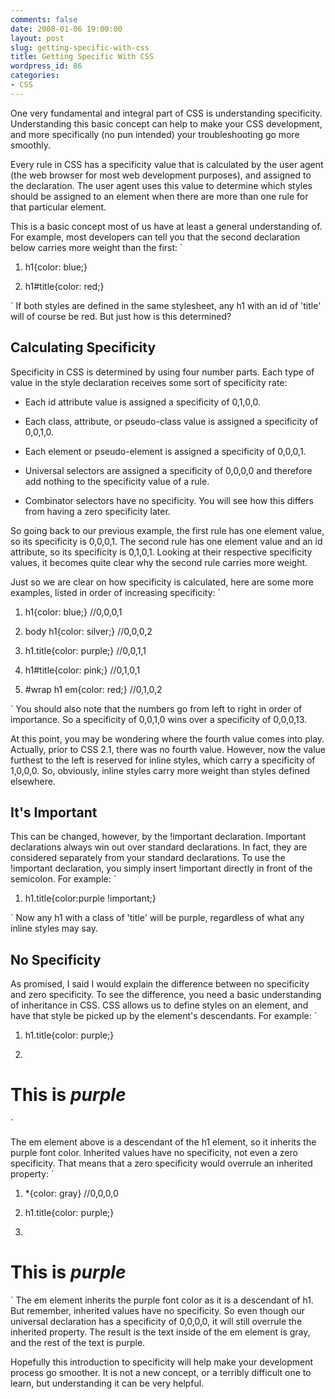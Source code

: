 ```yaml
---
comments: false
date: 2008-01-06 19:00:00
layout: post
slug: getting-specific-with-css
title: Getting Specific With CSS
wordpress_id: 86
categories:
- CSS
---
```


One very fundamental and integral part of CSS is understanding specificity. Understanding this basic concept can help to make your CSS development, and more specifically (no pun intended) your troubleshooting go more smoothly.

Every rule in CSS has a specificity value that is calculated by the user agent (the web browser for most web development purposes), and assigned to the declaration. The user agent uses this value to determine which styles should be assigned to an element when there are more than one rule for that particular element.

This is a basic concept most of us have at least a general understanding of. For example, most developers can tell you that the second declaration below carries more weight than the first:
`



	
  1. h1{color: blue;}

	
  2. h1#title{color: red;}


`
If both styles are defined in the same stylesheet, any h1 with an id of 'title' will of course be red. But just how is this determined?


## Calculating Specificity


Specificity in CSS is determined by using four number parts. Each type of value in the style declaration receives some sort of specificity rate:



	
  * Each id attribute value is assigned a specificity of 0,1,0,0.

	
  * Each class, attribute, or pseudo-class value is assigned a specificity of 0,0,1,0.

	
  * Each element or pseudo-element is assigned a specificity of 0,0,0,1.

	
  * Universal selectors are assigned a specificity of 0,0,0,0 and therefore add nothing to the specificity value of a rule.

	
  * Combinator selectors have no specificity. You will see how this differs from having a zero specificity later.


So going back to our previous example, the first rule has one element value, so its specificity is 0,0,0,1. The second rule has one element value and an id attribute, so its specificity is 0,1,0,1. Looking at their respective specificity values, it becomes quite clear why the second rule carries more weight.

Just so we are clear on how specificity is calculated, here are some more examples, listed in order of increasing specificity:
`



	
  1. h1{color: blue;} //0,0,0,1

	
  2. body h1{color: silver;} //0,0,0,2

	
  3. h1.title{color: purple;} //0,0,1,1

	
  4. h1#title{color: pink;} //0,1,0,1

	
  5. #wrap h1 em{color: red;} //0,1,0,2


`
You should also note that the numbers go from left to right in order of importance. So a specificity of 0,0,1,0 wins over a specificity of 0,0,0,13.

At this point, you may be wondering where the fourth value comes into play. Actually, prior to CSS 2.1, there was no fourth value. However, now the value furthest to the left is reserved for inline styles, which carry a specificity of 1,0,0,0. So, obviously, inline styles carry more weight than styles defined elsewhere.


## It's Important


This can be changed, however, by the !important declaration. Important declarations always win out over standard declarations. In fact, they are considered separately from your standard declarations. To use the !important declaration, you simply insert !important directly in front of the semicolon. For example:
`



	
  1. h1.title{color:purple !important;}


`
Now any h1 with a class of 'title' will be purple, regardless of what any inline styles may say.


## No Specificity


As promised, I said I would explain the difference between no specificity and zero specificity. To see the difference, you need a basic understanding of inheritance in CSS. CSS allows us to define styles on an element, and have that style be picked up by the element's descendants. For example:
`



	
  1. h1.title{color: purple;}

	
  2. 
<h1 class="title">This is <em>purple</em></h1>



`

The em element above is a descendant of the h1 element, so it inherits the purple font color. Inherited values have no specificity, not even a zero specificity. That means that a zero specificity would overrule an inherited property:
`



	
  1. *{color: gray} //0,0,0,0

	
  2. h1.title{color: purple;}

	
  3. 
<h1 class="title">This is <em>purple</em></h1>



`
The em element inherits the purple font color as it is a descendant of h1. But remember, inherited values have no specificity. So even though our universal declaration has a specificity of 0,0,0,0, it will still overrule the inherited property. The result is the text inside of the em element is gray, and the rest of the text is purple.

Hopefully this introduction to specificity will help make your development process go smoother. It is not a new concept, or a terribly difficult one to learn, but understanding it can be very helpful.
